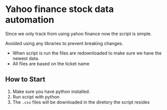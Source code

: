 # Yahoo finance stock data automation

Since we only track from using yahoo finance now the script is simple.

Avoided using any libraries to prevent breaking changes.

- When script is run the files are redownloaded to make sure we have the newest data.
- All files are based on the ticket name

## How to Start

1. Make sure you have python installed.
2. Run script with python <path to script>
3. The `.csv` files will be downloaded in the diretory the script resides
